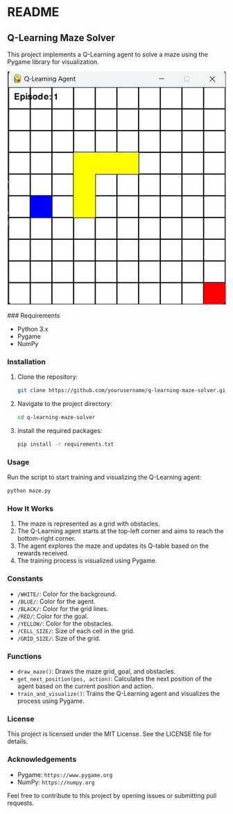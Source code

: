 # README

## Q-Learning Maze Solver

This project implements a Q-Learning agent to solve a maze using the Pygame library for visualization.

<p align="center">
<img src="2024-09-08.png" alt="Maze Solver Visualization">
</p>
### Requirements

- Python 3.x
- Pygame
- NumPy

### Installation

1. Clone the repository:

   ```bash
   git clone https://github.com/yourusername/q-learning-maze-solver.git

   ```

2. Navigate to the project directory:

   ```bash
   cd q-learning-maze-solver
   ```

3. Install the required packages:
   ```bash
   pip install -r requirements.txt
   ```

### Usage

Run the script to start training and visualizing the Q-Learning agent:

```python
python maze.py
```

### How It Works

1. The maze is represented as a grid with obstacles.
2. The Q-Learning agent starts at the top-left corner and aims to reach the bottom-right corner.
3. The agent explores the maze and updates its Q-table based on the rewards received.
4. The training process is visualized using Pygame.

### Constants

- `/WHITE/`: Color for the background.
- `/BLUE/`: Color for the agent.
- `/BLACK/`: Color for the grid lines.
- `/RED/`: Color for the goal.
- `/YELLOW/`: Color for the obstacles.
- `/CELL_SIZE/`: Size of each cell in the grid.
- `/GRID_SIZE/`: Size of the grid.

### Functions

- `draw_maze()`: Draws the maze grid, goal, and obstacles.
- `get_next_position(pos, action)`: Calculates the next position of the agent based on the current position and action.
- `train_and_visualize()`: Trains the Q-Learning agent and visualizes the process using Pygame.

### License

This project is licensed under the MIT License. See the LICENSE file for details.

### Acknowledgements

- Pygame: `https://www.pygame.org`
- NumPy: `https://numpy.org`

Feel free to contribute to this project by opening issues or submitting pull requests.
